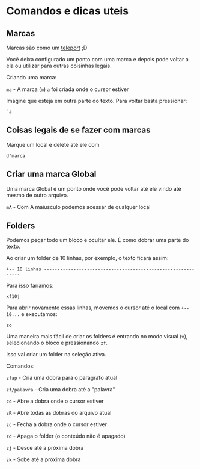 # Comandos e dicas uteis

## Marcas

Marcas são como um [teleport](http://www.wowhead.com/spell=48020/demonic-circle-teleport) ;D

Você deixa configurado um ponto com uma marca e depois pode voltar a ela ou utilizar para outras coisinhas legais.

Criando uma marca:

`ma`    - A marca (`m`) `a` foi criada onde o cursor estiver

Imagine que esteja em outra parte do texto. Para voltar basta pressionar: 
```
`a
```

## Coisas legais de se fazer com marcas

Marque um local e delete até ele com 

```
d'marca
```

## Criar uma marca Global

Uma marca Global é um ponto onde você pode voltar até ele vindo até mesmo de outro arquivo.

`mA`   -  Com A maiusculo podemos acessar de qualquer local

## Folders

Podemos pegar todo um bloco e ocultar ele. É como dobrar uma parte do texto.

Ao criar um folder de 10 linhas, por exemplo, o texto ficará assim:

```
+-- 10 linhas -------------------------------------------------------------
```

Para isso faríamos:

```
xf10j
```

Para abrir novamente essas linhas, movemos o cursor até o local com `+-- 10...` e executamos:

```
zo
```

Uma maneira mais fácil de criar os folders é entrando no modo visual (`v`), selecionando o bloco e pressionando `zf`.

Isso vai criar um folder na seleção ativa.

Comandos:

`zfap`        - Cria uma dobra para o parágrafo atual

`zf/palavra`  - Cria uma dobra até a "palavra"

`zo`          - Abre a dobra onde o cursor estiver

`zR`          - Abre todas as dobras do arquivo atual

`zc`          - Fecha a dobra onde o cursor estiver

`zd`          - Apaga o folder (o conteúdo não é apagado)

`zj`          - Desce até a próxima dobra

`zk`          - Sobe até a próxima dobra
